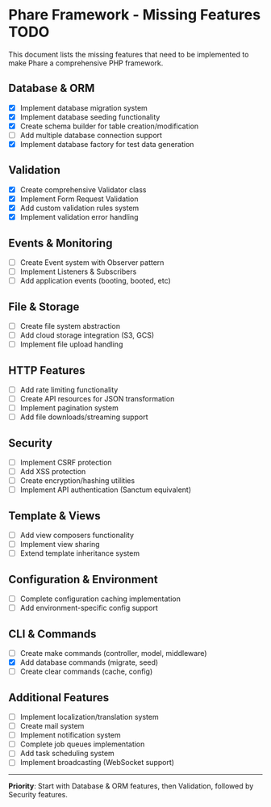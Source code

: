 # Phare Framework - Missing Features TODO

This document lists the missing features that need to be implemented to make Phare a comprehensive PHP framework.

## Database & ORM

- [x] Implement database migration system
- [x] Implement database seeding functionality  
- [x] Create schema builder for table creation/modification
- [ ] Add multiple database connection support
- [x] Implement database factory for test data generation

## Validation

- [x] Create comprehensive Validator class
- [x] Implement Form Request Validation
- [x] Add custom validation rules system
- [x] Implement validation error handling

## Events & Monitoring

- [ ] Create Event system with Observer pattern
- [ ] Implement Listeners & Subscribers
- [ ] Add application events (booting, booted, etc)

## File & Storage

- [ ] Create file system abstraction
- [ ] Add cloud storage integration (S3, GCS)
- [ ] Implement file upload handling

## HTTP Features

- [ ] Add rate limiting functionality
- [ ] Create API resources for JSON transformation
- [ ] Implement pagination system
- [ ] Add file downloads/streaming support

## Security

- [ ] Implement CSRF protection
- [ ] Add XSS protection
- [ ] Create encryption/hashing utilities
- [ ] Implement API authentication (Sanctum equivalent)

## Template & Views

- [ ] Add view composers functionality
- [ ] Implement view sharing
- [ ] Extend template inheritance system

## Configuration & Environment

- [ ] Complete configuration caching implementation
- [ ] Add environment-specific config support

## CLI & Commands

- [ ] Create make commands (controller, model, middleware)
- [x] Add database commands (migrate, seed)
- [ ] Create clear commands (cache, config)

## Additional Features

- [ ] Implement localization/translation system
- [ ] Create mail system
- [ ] Implement notification system
- [ ] Complete job queues implementation
- [ ] Add task scheduling system
- [ ] Implement broadcasting (WebSocket support)

---

**Priority**: Start with Database & ORM features, then Validation, followed by Security features.